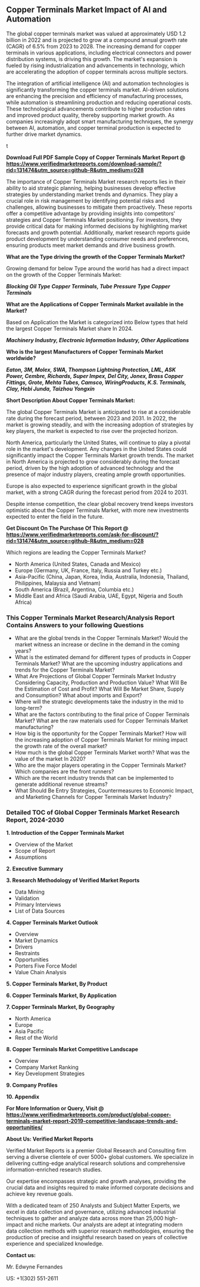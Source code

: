 <h2>Copper Terminals Market Impact of AI and Automation</h2><p>The global copper terminals market was valued at approximately USD 1.2 billion in 2022 and is projected to grow at a compound annual growth rate (CAGR) of 6.5% from 2023 to 2028. The increasing demand for copper terminals in various applications, including electrical connectors and power distribution systems, is driving this growth. The market's expansion is fueled by rising industrialization and advancements in technology, which are accelerating the adoption of copper terminals across multiple sectors.</p><p>The integration of artificial intelligence (AI) and automation technologies is significantly transforming the copper terminals market. AI-driven solutions are enhancing the precision and efficiency of manufacturing processes, while automation is streamlining production and reducing operational costs. These technological advancements contribute to higher production rates and improved product quality, thereby supporting market growth. As companies increasingly adopt smart manufacturing techniques, the synergy between AI, automation, and copper terminal production is expected to further drive market dynamics.</p>t</p><p id="" class=""><strong>Download Full PDF Sample Copy of Copper Terminals Market Report @ <a href="https://www.verifiedmarketreports.com/download-sample/?rid=131474&utm_source=github-R&utm_medium=028" target="_blank">https://www.verifiedmarketreports.com/download-sample/?rid=131474&utm_source=github-R&utm_medium=028</a></strong></p><p>The importance of&nbsp;Copper Terminals Market research reports lies in their ability to aid strategic planning, helping businesses develop effective strategies by understanding market trends and dynamics. They play a crucial role in risk management by identifying potential risks and challenges, allowing businesses to mitigate them proactively. These reports offer a competitive advantage by providing insights into competitors' strategies and Copper Terminals Market positioning. For investors, they provide critical data for making informed decisions by highlighting market forecasts and growth potential. Additionally, market research reports guide product development by understanding consumer needs and preferences, ensuring products meet market demands and drive business growth.</p><p><strong>What are the&nbsp;Type driving the growth of the Copper Terminals Market?</strong></p><p id="" class="">Growing demand for below Type around the world has had a direct impact on the growth of the Copper Terminals Market:</p><em><strong>Blocking Oil Type Copper Terminals, Tube Pressure Type Copper Terminals</strong></em></p><strong>What are the&nbsp;Applications&nbsp;of Copper Terminals Market available in the Market?</strong></p><p id="" class="">Based on Application the Market is categorized into Below types that held the largest Copper Terminals Market share In 2024.</p><em><strong>Machinery Industry, Electronic Information Industry, Other Applications</strong></em></p><strong>Who is the largest Manufacturers of Copper Terminals Market worldwide?</strong></p><p><em><strong>Eaton, 3M, Molex, SWA, Thompson Lightning Protection, LML, ASK Power, Cembre, Richards, Super Impex, Del City, Jonex, Brass Copper Fittings, Grote, Mehta Tubes, Camsco, WiringProducts, K.S. Terminals, Clay, Hebi Junda, Taizhou Yongxin</strong></em></p><p id="" class=""><strong>Short Description About Copper Terminals Market:</strong></p><p>The global Copper Terminals Market is anticipated to rise at a considerable rate during the forecast period, between 2023 and 2031. In 2022, the market is growing steadily, and with the increasing adoption of strategies by key players, the market is expected to rise over the projected horizon.</p><p>North America, particularly the United States, will continue to play a pivotal role in the market's development. Any changes in the United States could significantly impact the Copper Terminals Market growth trends. The market in North America is projected to grow considerably during the forecast period, driven by the high adoption of advanced technology and the presence of major industry players, creating ample growth opportunities.</p><p>Europe is also expected to experience significant growth in the global market, with a strong CAGR during the forecast period from 2024 to 2031.</p><p>Despite intense competition, the clear global recovery trend keeps investors optimistic about the Copper Terminals Market, with more new investments expected to enter the field in the future.</p><p id="" class=""><strong>Get Discount On The Purchase Of This Report @ <a href="https://www.verifiedmarketreports.com/ask-for-discount/?rid=131474&utm_source=github-R&utm_medium=028" target="_blank">https://www.verifiedmarketreports.com/ask-for-discount/?rid=131474&utm_source=github-R&utm_medium=028</a></strong></p>Which regions are leading the Copper Terminals Market?</p><ul><li>North America (United States, Canada and Mexico)</li><li>Europe (Germany, UK, France, Italy, Russia and Turkey etc.)</li><li>Asia-Pacific (China, Japan, Korea, India, Australia, Indonesia, Thailand, Philippines, Malaysia and Vietnam)</li><li>South America (Brazil, Argentina, Columbia etc.)</li><li>Middle East and Africa (Saudi Arabia, UAE, Egypt, Nigeria and South Africa)</li></ul><h3 id="" class="">This Copper Terminals Market Research/Analysis Report Contains Answers to your following Questions</h3><ul><li>What are the global trends in the Copper Terminals Market? Would the market witness an increase or decline in the demand in the coming years?</li><li>What is the estimated demand for different types of products in Copper Terminals Market? What are the upcoming industry applications and trends for the Copper Terminals Market?</li><li>What Are Projections of Global Copper Terminals Market Industry Considering Capacity, Production and Production Value? What Will Be the Estimation of Cost and Profit? What Will Be Market Share, Supply and Consumption? What about imports and Export?</li><li>Where will the strategic developments take the industry in the mid to long-term?</li><li>What are the factors contributing to the final price of Copper Terminals Market? What are the raw materials used for Copper Terminals Market manufacturing?</li><li>How big is the opportunity for the Copper Terminals Market? How will the increasing adoption of Copper Terminals Market for mining impact the growth rate of the overall market?</li><li>How much is the global Copper Terminals Market worth? What was the value of the market In 2020?</li><li>Who are the major players operating in the Copper Terminals Market? Which companies are the front runners?</li><li>Which are the recent industry trends that can be implemented to generate additional revenue streams?</li><li>What Should Be Entry Strategies, Countermeasures to Economic Impact, and Marketing Channels for Copper Terminals Market Industry?</li></ul><h3 id="" class="">Detailed TOC of Global Copper Terminals Market Research Report, 2024-2030</h3><p id="" class=""><strong>1. Introduction of the Copper Terminals Market</strong></p><ul><li>Overview of the Market</li><li>Scope of Report</li><li>Assumptions</li></ul><p id="" class=""><strong>2. Executive Summary</strong></p><p id="" class=""><strong>3. Research Methodology of Verified Market Reports</strong></p><ul><li>Data Mining</li><li>Validation</li><li>Primary Interviews</li><li>List of Data Sources</li></ul><p id="" class=""><strong>4. Copper Terminals Market Outlook</strong></p><ul><li>Overview</li><li>Market Dynamics</li><li>Drivers</li><li>Restraints</li><li>Opportunities</li><li>Porters Five Force Model</li><li>Value Chain Analysis</li></ul><p id="" class=""><strong>5. Copper Terminals Market, By Product</strong></p><p id="" class=""><strong>6. Copper Terminals Market, By Application</strong></p><p id="" class=""><strong>7. Copper Terminals Market, By Geography</strong></p><ul><li>North America</li><li>Europe</li><li>Asia Pacific</li><li>Rest of the World</li></ul><p id="" class=""><strong>8. Copper Terminals Market Competitive Landscape</strong></p><ul><li>Overview</li><li>Company Market Ranking</li><li>Key Development Strategies</li></ul><p id="" class=""><strong>9. Company Profiles</strong></p><p id="" class=""><strong>10. Appendix</strong></p><p id="" class=""><strong>For More Information or Query, Visit @ <a href="https://www.verifiedmarketreports.com/product/global-copper-terminals-market-report-2019-competitive-landscape-trends-and-opportunities/" target="_blank">https://www.verifiedmarketreports.com/product/global-copper-terminals-market-report-2019-competitive-landscape-trends-and-opportunities/</a></strong></p><p id="" class=""><strong>About Us: Verified Market Reports</strong></p><p id="" class="">Verified Market Reports is a premier Global Research and Consulting firm serving a diverse clientele of over 5000+ global customers. We specialize in delivering cutting-edge analytical research solutions and comprehensive information-enriched research studies.</p><p id="" class="">Our expertise encompasses strategic and growth analyses, providing the crucial data and insights required to make informed corporate decisions and achieve key revenue goals.</p><p id="" class="">With a dedicated team of 250 Analysts and Subject Matter Experts, we excel in data collection and governance, utilizing advanced industrial techniques to gather and analyze data across more than 25,000 high-impact and niche markets. Our analysts are adept at integrating modern data collection methods with superior research methodologies, ensuring the production of precise and insightful research based on years of collective experience and specialized knowledge.</p><p id="" class=""><strong>Contact us:</strong></p><p id="" class="">Mr. Edwyne Fernandes</p><p id="" class="">US: +1(302) 551-2611</p>